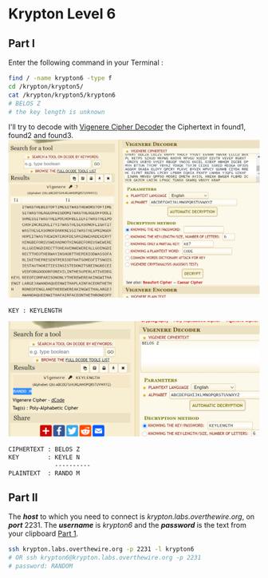 # Krypton Level 6
## Part I
Enter the following command in your Terminal :

```bash
find / -name krypton6 -type f
cd /krypton/krypton5/
cat /krypton/krypton5/krypton6
# BELOS Z
# the key length is unknown
```
I'll try to decode with [Vigenere Cipher Decoder](https://www.dcode.fr/vigenere-cipher) the Ciphertext in found1, found2 and found3.
![Capture](https://github.com/Reda-BELHAJ/OverTheWire/blob/main/Krypton/Captures/Capture2.PNG)
```
KEY : KEYLENGTH
```
![Capture](https://github.com/Reda-BELHAJ/OverTheWire/blob/main/Krypton/Captures/Capture3.PNG)
```
CIPHERTEXT : BELOS Z
KEY        : KEYLE N
	         ----------
PLAINTEXT  : RANDO M
```

## Part II
The ***host*** to which you need to connect is *krypton.labs.overthewire.org*, on ***port*** 2231. The ***username*** is *krypton6* and the ***password*** is the text from your clipboard [Part 1](https://github.com/Reda-BELHAJ/OverTheWire/edit/main/Krypton/Level6.md#part-i).
```bash
ssh krypton.labs.overthewire.org -p 2231 -l krypton6
# OR ssh krypton6@krypton.labs.overthewire.org -p 2231
# password: RANDOM
```
